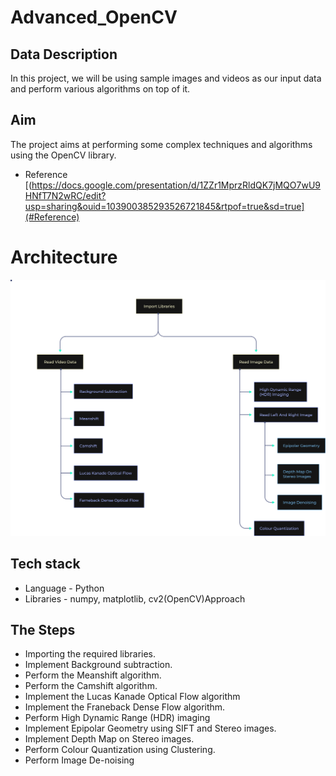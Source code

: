 # Advanced_OpenCV
## Data Description
In this project, we will be using sample images and videos as our input data and
perform various algorithms on top of it.

## Aim

The project aims at performing some complex techniques and algorithms using the
OpenCV library.

* Reference [(https://docs.google.com/presentation/d/1ZZr1MprzRldQK7jMQO7wU9HNfT7N2wRC/edit?usp=sharing&ouid=103900385293526721845&rtpof=true&sd=true](#Reference)

# Architecture 

![](img.png)

## Tech stack
* Language - Python
* Libraries - numpy, matplotlib, cv2(OpenCV)Approach

## The Steps 

* Importing the required libraries.
* Implement Background subtraction.
* Perform the Meanshift algorithm.
* Perform the Camshift algorithm.
* Implement the Lucas Kanade Optical Flow algorithm
* Implement the Franeback Dense Flow algorithm.
* Perform High Dynamic Range (HDR) imaging
* Implement Epipolar Geometry using SIFT and Stereo images.
* Implement Depth Map on Stereo images.
* Perform Colour Quantization using Clustering.
* Perform Image De-noising